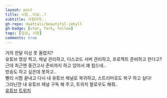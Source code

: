 ```yaml
---
layout: post
title: 시험..이요..?
subtitle: 시험이라..
gh-repo: daattali/beautiful-jekyll
gh-badge: [star, fork, follow]
tags: [일상, 시험]
comments: true
---
```


거의 한달 이상 못 올렸지?  
유튜브 영상 찍고, 채널 관리하고, 디스코드 서버 관리하고, 프로젝트 준비하고 한다고?  
근데 최근엔 중간고사 준비까지 하고 있어서 꽤 힘드네..  
방송도 하고 싶은데 못하고..  
빨리 시험 끝내고 다시 내 유튜브 채널로 복귀하고, 스트리머로도 복구 하고 싶다!  
그러닌깐 내 유튜브 채널 구독 해 주고,  트위치 팔로우도 해줘..  
[유튜브](https://youtube.geuntae.kr) [트위치](https://twitch.tv/geuntae446)
